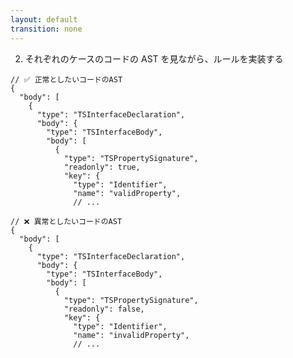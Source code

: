 ```yaml
---
layout: default
transition: none
---
```


<div class="_bullet">

2. それぞれのケースのコードの AST を見ながら、ルールを実装する

</div>

<div class="flex justify-around">

```json{*}
// ✅ 正常としたいコードのAST
{
  "body": [
    {
      "type": "TSInterfaceDeclaration",
      "body": {
        "type": "TSInterfaceBody",
        "body": [
          {
            "type": "TSPropertySignature",
            "readonly": true,
            "key": {
              "type": "Identifier",
              "name": "validProperty",
              // ...
```

<div>

```json{*}
// ❌ 異常としたいコードのAST
{
  "body": [
    {
      "type": "TSInterfaceDeclaration",
      "body": {
        "type": "TSInterfaceBody",
        "body": [
          {
            "type": "TSPropertySignature",
            "readonly": false,
            "key": {
              "type": "Identifier",
              "name": "invalidProperty",
              // ...
```

</div>

</div>
